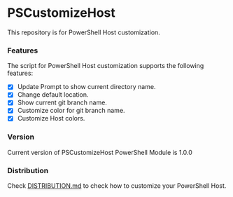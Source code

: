 # PSCustomizeHost
This repository is for PowerShell Host customization. 

### Features
The script for PowerShell Host customization supports the following features:
  - [X] Update Prompt to show current directory name.
  - [X] Change default location.
  - [X] Show current git branch name.
  - [X] Customize color for git branch name.
  - [X] Customize Host colors.
  
### Version
Current version of PSCustomizeHost PowerShell Module is 1.0.0

### Distribution
Check [DISTRIBUTION.md](DISTRIBUTION.md) to check how to customize your PowerShell Host.
